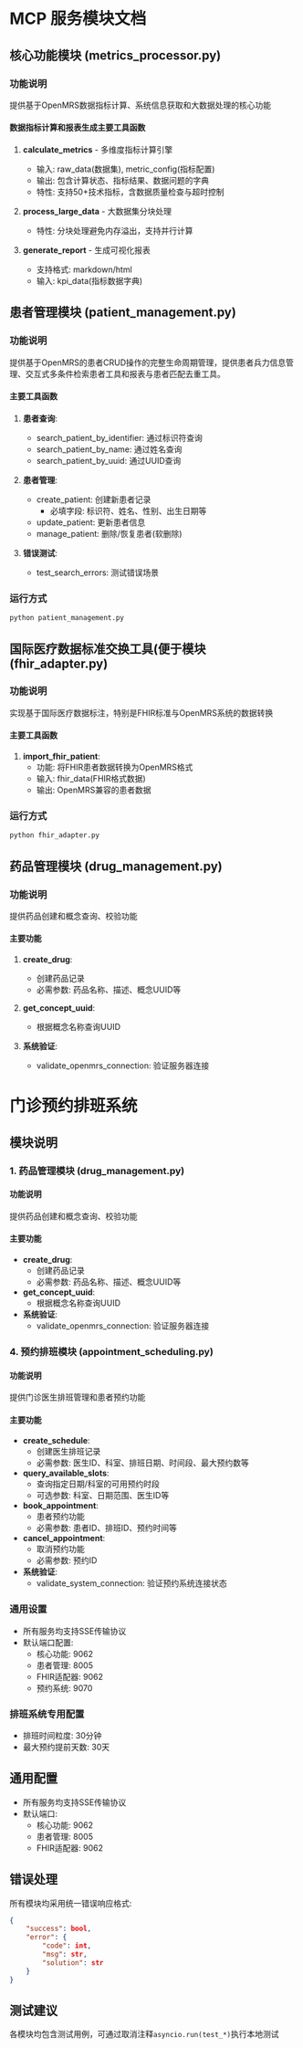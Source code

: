 
# MCP 服务模块文档

## 核心功能模块 (metrics_processor.py)

### 功能说明
提供基于OpenMRS数据指标计算、系统信息获取和大数据处理的核心功能

#### 数据指标计算和报表生成主要工具函数
1. **calculate_metrics** - 多维度指标计算引擎
   - 输入: raw_data(数据集), metric_config(指标配置)
   - 输出: 包含计算状态、指标结果、数据问题的字典
   - 特性: 支持50+技术指标，含数据质量检查与超时控制

2. **process_large_data** - 大数据集分块处理
   - 特性: 分块处理避免内存溢出，支持并行计算

3. **generate_report** - 生成可视化报表
   - 支持格式: markdown/html
   - 输入: kpi_data(指标数据字典)


## 患者管理模块 (patient_management.py)

### 功能说明
提供基于OpenMRS的患者CRUD操作的完整生命周期管理，提供患者兵力信息管理、交互式多条件检索患者工具和报表与患者匹配去重工具。

#### 主要工具函数
1. **患者查询**:
   - search_patient_by_identifier: 通过标识符查询
   - search_patient_by_name: 通过姓名查询
   - search_patient_by_uuid: 通过UUID查询

2. **患者管理**:
   - create_patient: 创建新患者记录
     - 必填字段: 标识符、姓名、性别、出生日期等
   - update_patient: 更新患者信息
   - manage_patient: 删除/恢复患者(软删除)

3. **错误测试**:
   - test_search_errors: 测试错误场景

### 运行方式
```bash
python patient_management.py
```

## 国际医疗数据标准交换工具(便于模块 (fhir_adapter.py)

### 功能说明
实现基于国际医疗数据标注，特别是FHIR标准与OpenMRS系统的数据转换

#### 主要工具函数
1. **import_fhir_patient**:
   - 功能: 将FHIR患者数据转换为OpenMRS格式
   - 输入: fhir_data(FHIR格式数据)
   - 输出: OpenMRS兼容的患者数据

### 运行方式
```bash
python fhir_adapter.py
```

## 药品管理模块 (drug_management.py)

### 功能说明
提供药品创建和概念查询、校验功能

#### 主要功能
1. **create_drug**:
   - 创建药品记录
   - 必需参数: 药品名称、描述、概念UUID等

2. **get_concept_uuid**:
   - 根据概念名称查询UUID

3. **系统验证**:
   - validate_openmrs_connection: 验证服务器连接

# 门诊预约排班系统

## 模块说明

### 1. 药品管理模块 (drug_management.py)

#### 功能说明
提供药品创建和概念查询、校验功能

#### 主要功能
- **create_drug**:
  - 创建药品记录
  - 必需参数: 药品名称、描述、概念UUID等
- **get_concept_uuid**:
  - 根据概念名称查询UUID
- **系统验证**:
  - validate_openmrs_connection: 验证服务器连接

### 4. 预约排班模块 (appointment_scheduling.py)

#### 功能说明
提供门诊医生排班管理和患者预约功能

#### 主要功能
- **create_schedule**:
  - 创建医生排班记录
  - 必需参数: 医生ID、科室、排班日期、时间段、最大预约数等
- **query_available_slots**:
  - 查询指定日期/科室的可用预约时段
  - 可选参数: 科室、日期范围、医生ID等
- **book_appointment**:
  - 患者预约功能
  - 必需参数: 患者ID、排班ID、预约时间等
- **cancel_appointment**:
  - 取消预约功能
  - 必需参数: 预约ID
- **系统验证**:
  - validate_system_connection: 验证预约系统连接状态

### 通用设置
- 所有服务均支持SSE传输协议
- 默认端口配置:
  - 核心功能: 9062
  - 患者管理: 8005
  - FHIR适配器: 9062
  - 预约系统: 9070

### 排班系统专用配置
- 排班时间粒度: 30分钟
- 最大预约提前天数: 30天

## 通用配置
- 所有服务均支持SSE传输协议
- 默认端口:
  - 核心功能: 9062
  - 患者管理: 8005
  - FHIR适配器: 9062

## 错误处理
所有模块均采用统一错误响应格式:
```json
{
    "success": bool,
    "error": {
        "code": int,
        "msg": str,
        "solution": str
    }
}
```

## 测试建议
各模块均包含测试用例，可通过取消注释`asyncio.run(test_*)`执行本地测试
```
